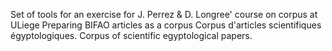 Set of tools for an exercise for J. Perrez & D. Longree' course on corpus at ULiege
Preparing BIFAO articles as a corpus
Corpus d'articles scientifiques égyptologiques. Corpus of scientific egyptological papers.
